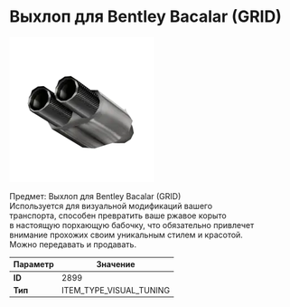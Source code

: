 # Выхлоп для Bentley Bacalar (GRID)

![Item Image](../img/2899.webp?raw=true)

Предмет: Выхлоп для Bentley Bacalar (GRID)<br>Используется для визуальной модификаций вашего<br>транспорта, способен превратить ваше ржавое корыто<br>в настоящую порхающую бабочку, что обязательно привлечет<br>внимание прохожих своим уникальным стилем и красотой.<br>Можно передавать и продавать.


| Параметр | Значение |
|----------|----------|
| **ID** | 2899 |
| **Тип** | ITEM_TYPE_VISUAL_TUNING |


